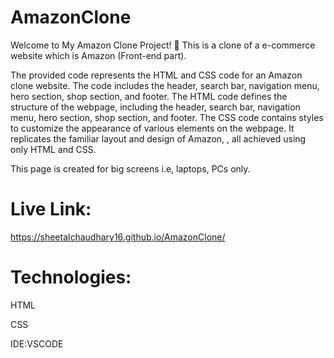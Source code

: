 # AmazonClone
Welcome to My Amazon Clone Project! 🚀 This is a clone of a e-commerce website which is Amazon (Front-end part). 

The provided code represents the HTML and CSS code for an Amazon clone website. The code includes the header, search bar, navigation menu, hero section, shop section, and footer. The HTML code defines the structure of the webpage, including the header, search bar, navigation menu, hero section, shop section, and footer. The CSS code contains styles to customize the appearance of various elements on the webpage. It replicates the familiar layout and design of Amazon, , all achieved using only HTML and CSS.

This page is created for big screens i.e, laptops, PCs only.

# Live Link:
https://sheetalchaudhary16.github.io/AmazonClone/

# Technologies:
HTML

CSS

IDE:VSCODE
